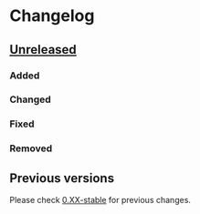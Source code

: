 # Changelog

## [Unreleased](https://github.com/decidim/decidim/tree/HEAD)

### Added

### Changed

### Fixed

### Removed

## Previous versions

Please check [0.XX-stable](https://github.com/decidim/decidim/blob/release/0.XX-stable/CHANGELOG.md) for previous changes.
